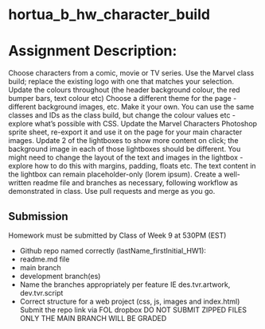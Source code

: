 # hortua_b_hw_character_build

# Assignment Description:

Choose characters from a comic, movie or TV series. Use the Marvel class build; replace the
existing logo with one that matches your selection. Update the colours throughout (the
header background colour, the red bumper bars, text colour etc)
Choose a different theme for the page - different background images, etc. Make it your own.
You can use the same classes and IDs as the class build, but change the colour values etc -
explore what’s possible with CSS.
Update the Marvel Characters Photoshop sprite sheet, re-export it and use it on the page
for your main character images.
Update 2 of the lightboxes to show more content on click; the background image in each of
those lightboxes should be different. You might need to change the layout of the text and
images in the lightbox - explore how to do this with margins, padding, floats etc.
The text content in the lightbox can remain placeholder-only (lorem ipsum).
Create a well-written readme file and branches as necessary, following workflow as
demonstrated in class. Use pull requests and merge as you go.

## Submission
Homework must be submitted by Class of Week 9 at 530PM (EST)
- Github repo named correctly (lastName_firstInitial_HW1):
- readme.md file
- main branch
- development branch(es)
- Name the branches appropriately per feature IE des.tvr.artwork, dev.tvr.script
- Correct structure for a web project (css, js, images and index.html)
Submit the repo link via FOL dropbox
DO NOT SUBMIT ZIPPED FILES
ONLY THE MAIN BRANCH WILL BE GRADED